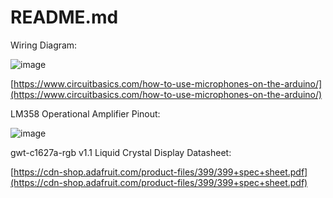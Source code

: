 # README.md

Wiring Diagram:

![image](https://github.com/srinji5141/EchoGreet/assets/105142919/0190b8ea-35eb-4f8e-9dc5-22d5fe8e7bc0)

[https://www.circuitbasics.com/how-to-use-microphones-on-the-arduino/](https://www.circuitbasics.com/how-to-use-microphones-on-the-arduino/)

LM358 Operational Amplifier Pinout: 

![image](https://github.com/srinji5141/EchoGreet/assets/105142919/331a725b-69c7-408c-9eff-cad0f3338450)

gwt-c1627a-rgb v1.1 Liquid Crystal Display Datasheet:

[https://cdn-shop.adafruit.com/product-files/399/399+spec+sheet.pdf](https://cdn-shop.adafruit.com/product-files/399/399+spec+sheet.pdf) 
